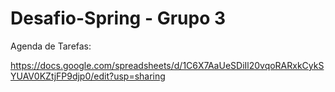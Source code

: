 # Desafio-Spring - Grupo 3 

Agenda de Tarefas:

https://docs.google.com/spreadsheets/d/1C6X7AaUeSDiIl20vqoRARxkCykSYUAV0KZtjFP9djp0/edit?usp=sharing

